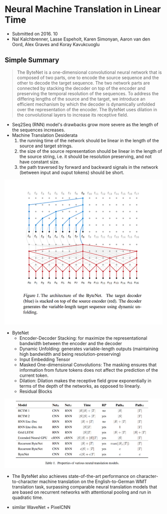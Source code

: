 # Neural Machine Translation in Linear Time

- Submitted on 2016. 10
- Nal Kalchbrenner, Lasse Espeholt, Karen Simonyan, Aaron van den Oord, Alex Graves and Koray Kavukcuoglu

## Simple Summary

>  The ByteNet is a one-dimensional convolutional neural network that is composed of two parts, one to encode the source sequence and the other to decode the target sequence. The two network parts are connected by stacking the decoder on top of the encoder and preserving the temporal resolution of the sequences. To address the differing lengths of the source and the target, we introduce an efficient mechanism by which the decoder is dynamically unfolded over the representation of the encoder. The ByteNet uses dilation in the convolutional layers to increase its receptive field.

- Seq2Seq (RNN) model's drawbacks grow more severe as the length of the sequences increases.
- Machine Translation Desiderata
	1. the running time of the network should be linear in the length of the source and target strings.
	2. the size of the source representation should be linear in the length of the source string, i.e. it should be resolution preserving, and not have constant size.
	3. the path traversed by forward and backward signals in the network (between input and ouput tokens) should be short. 

![images](../../images/bytenet_1.png)

- ByteNet
	- Encoder-Decoder Stacking: for maximize the representational bandwidth between the encoder and the decoder
	- Dynamic Unfolding: generates variable-length outputs (maintaining high bandwidth and being resolution-preserving)
	- Input Embedding Tensor
	- Masked One-dimensional Convolutions: The masking ensures that information from future tokens does not affect the prediction of the current token.
	- Dilation: Dilation makes the receptive field grow exponentially in terms of the depth of the networks, as opposed to linearly.
	- Residual Blocks


![images](../../images/bytenet_2.png)

- The ByteNet also achieves state-of-the-art performance on character-to-character machine translation on the English-to-German WMT translation task, surpassing comparable neural translation models that are based on recurrent networks with attentional pooling and run in quadratic time.

- similar WaveNet + PixelCNN